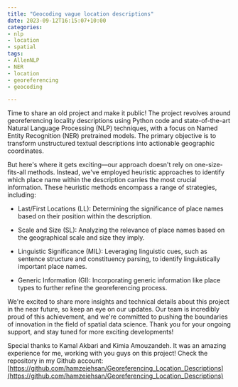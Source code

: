 ```yaml
---
title: "Geocoding vague location descriptions"
date: 2023-09-12T16:15:07+10:00
categories:
- nlp
- location
- spatial
tags:
- AllenNLP
- NER
- location
- georeferencing
- geocoding

---
```


Time to share an old project and make it public! The project revolves around georeferencing locality descriptions using Python code and state-of-the-art Natural Language Processing (NLP) techniques, with a focus on Named Entity Recognition (NER) pretrained models. The primary objective is to transform unstructured textual descriptions into actionable geographic coordinates.

But here's where it gets exciting—our approach doesn't rely on one-size-fits-all methods. Instead, we've employed heuristic approaches to identify which place name within the description carries the most crucial information. These heuristic methods encompass a range of strategies, including:

- Last/First Locations (LL): Determining the significance of place names based on their position within the description.

- Scale and Size (SL): Analyzing the relevance of place names based on the geographical scale and size they imply.

- Linguistic Significance (MIL): Leveraging linguistic cues, such as sentence structure and constituency parsing, to identify linguistically important place names.

- Generic Information (GI): Incorporating generic information like place types to further refine the georeferencing process.


We're excited to share more insights and technical details about this project in the near future, so keep an eye on our updates. Our team is incredibly proud of this achievement, and we're committed to pushing the boundaries of innovation in the field of spatial data science. Thank you for your ongoing support, and stay tuned for more exciting developments!

Special thanks to Kamal Akbari and Kimia Amouzandeh. It was an amazing experience for me, working with you guys on this project! Check the repository in my Github account: [https://github.com/hamzeiehsan/Georeferencing_Location_Descriptions](https://github.com/hamzeiehsan/Georeferencing_Location_Descriptions)